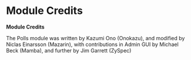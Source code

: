 # Module Credits

**Module Credits**

The Polls module was written by Kazumi Ono \(Onokazu\), and modified by Niclas Einarsson \(Mazarin\), with contributions in Admin GUI by Michael Beck \(Mamba\), and further by Jim Garrett \(ZySpec\)

